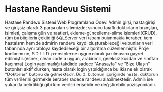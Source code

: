 # Hastane Randevu Sistemi
Hastane Randevu Sistemi Web Programlama Ödevi
Admin girşi, hasta girişi ve girişsiz olarak 3 parça olan sitemizde; sunucu taraflı doktorların branşları, isimleri, çalışma gün ve saatleri, ekleme-güncelleme-silme işlemleri(CRUD), tüm bu bilgilerin çekildiği SQLServer veri tabanı bulunmakla beraber, hem hastaların hem de adminin randevu kaydı oluşturabileceği ve bunların veri tabanında aynı tabloya kaydedileceği bir algoritma düzenlenmiştir.
Proje kodlarımızın, S.O.L.I.D. prensiplerine uygun olarak yazılmasına gayret edilmiştir.(esnek, clean code'a uygun, arabirimli, gereksiz koddan ve sınıftan kaçınma)
Login yapılmadığı takdirde sadece "Anasayfa" ve "Bize Ulaşın" butonları aktif olurken, hasta olarak login yapıldığında bu ikisine ek olarak "Doktorlar" butonu da gelmektedir. Bu 3. butonun içeriğinde hasta, doktorun tüm verilerini görmekle beraber sadece randevu alabilmektedir.
Admin ise yukarıda belirtildiği gibi tüm verileri erişebilir ve değiştirebilir pozisyondadır.
